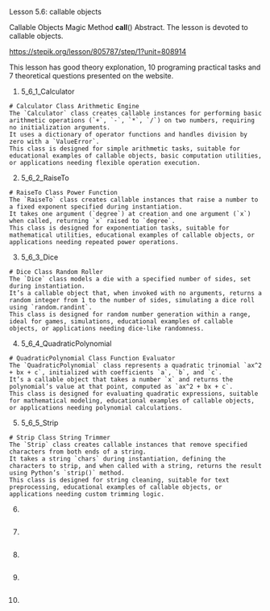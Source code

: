 Lesson 5.6: callable objects

Callable Objects
Magic Method **call**()
Abstract. The lesson is devoted to callable objects.

https://stepik.org/lesson/805787/step/1?unit=808914

This lesson has good theory explonation, 10 programing practical tasks and 7 theoretical questions presented on the website.

1. 5_6_1_Calculator

```
# Calculator Class Arithmetic Engine
The `Calculator` class creates callable instances for performing basic arithmetic operations (`+`, `-`, `*`, `/`) on two numbers, requiring no initialization arguments.
It uses a dictionary of operator functions and handles division by zero with a `ValueError`.
This class is designed for simple arithmetic tasks, suitable for educational examples of callable objects, basic computation utilities, or applications needing flexible operation execution.
```

2. 5_6_2_RaiseTo

```
# RaiseTo Class Power Function
The `RaiseTo` class creates callable instances that raise a number to a fixed exponent specified during instantiation.
It takes one argument (`degree`) at creation and one argument (`x`) when called, returning `x` raised to `degree`.
This class is designed for exponentiation tasks, suitable for mathematical utilities, educational examples of callable objects, or applications needing repeated power operations.
```

3. 5_6_3_Dice

```
# Dice Class Random Roller
The `Dice` class models a die with a specified number of sides, set during instantiation.
It’s a callable object that, when invoked with no arguments, returns a random integer from 1 to the number of sides, simulating a dice roll using `random.randint`.
This class is designed for random number generation within a range, ideal for games, simulations, educational examples of callable objects, or applications needing dice-like randomness.
```

4. 5_6_4_QuadraticPolynomial

```
# QuadraticPolynomial Class Function Evaluator
The `QuadraticPolynomial` class represents a quadratic trinomial `ax^2 + bx + c`, initialized with coefficients `a`, `b`, and `c`.
It’s a callable object that takes a number `x` and returns the polynomial’s value at that point, computed as `ax^2 + bx + c`.
This class is designed for evaluating quadratic expressions, suitable for mathematical modeling, educational examples of callable objects, or applications needing polynomial calculations.
```

5. 5_6_5_Strip

```
# Strip Class String Trimmer
The `Strip` class creates callable instances that remove specified characters from both ends of a string.
It takes a string `chars` during instantiation, defining the characters to strip, and when called with a string, returns the result using Python’s `strip()` method.
This class is designed for string cleaning, suitable for text preprocessing, educational examples of callable objects, or applications needing custom trimming logic.
```

6.

```

```

7.

```

```

8.

```

```

9.

```

```

10.

```

```
